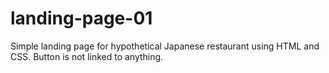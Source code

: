 # landing-page-01
Simple landing page for hypothetical Japanese restaurant using HTML and CSS. Button is not linked to anything.

